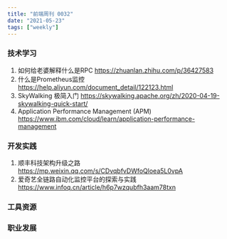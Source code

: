 ```yaml
---
title: "前端周刊 0032"
date: "2021-05-23"
tags: ["weekly"]
---
```


### 技术学习
1. 如何给老婆解释什么是RPC https://zhuanlan.zhihu.com/p/36427583
2. 什么是Prometheus监控 https://help.aliyun.com/document_detail/122123.html
3. SkyWalking 极简入门 https://skywalking.apache.org/zh/2020-04-19-skywalking-quick-start/
4. Application Performance Management (APM) https://www.ibm.com/cloud/learn/application-performance-management
### 开发实践
1. 顺丰科技架构升级之路 https://mp.weixin.qq.com/s/CDvqbfvDWfoQloea5L0vpA
2. 爱奇艺全链路自动化监控平台的探索与实践 https://www.infoq.cn/article/h6p7wzqubfh3aam78txn
### 工具资源

### 职业发展
